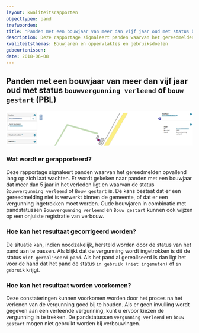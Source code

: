 ```yaml
---
layout: kwaliteitsrapporten
objecttypen: pand
trefwoorden:
title: "Panden met een bouwjaar van meer dan vijf jaar oud met status bouwvergunning verleend of bouw gestart (PBL)"
description: Deze rapportage signaleert panden waarvan het gereedmelden opvallend lang op zich laat wachten. Er wordt gekeken naar panden met een bouwjaar dat meer dan 5 jaar in het verleden ligt en waarvan de status 'Bouwvergunning verleend' of 'Bouw gestart' is.
kwaliteitsthemas: Bouwjaren en oppervlaktes en gebruiksdoelen
gebeurtenissen:
date: 2018-06-08
---
```


## Panden met een bouwjaar van meer dan vijf jaar oud met status `bouwvergunning verleend` of `bouw gestart` (PBL)

![](afbeeldingen/panden-met-een-bouwjaar-van-meer-dan-vijf-jaar-oud-met-status-bouwvergunning-verleend-of-bouw-gestart.png)

### Wat wordt er gerapporteerd?

Deze rapportage signaleert panden waarvan het gereedmelden opvallend lang op zich laat wachten. Er wordt gekeken naar panden met een bouwjaar dat meer dan 5 jaar in het verleden ligt en waarvan de status `Bouwvergunning verleend` of `Bouw gestart` is. De kans bestaat dat er een gereedmelding niet is verwerkt binnen de gemeente, of dat er een vergunning ingetrokken moet worden. Oude bouwjaren in combinatie met pandstatussen `Bouwvergunning verleend` en `Bouw gestart` kunnen ook wijzen op een onjuiste registratie van verbouw.

### Hoe kan het resultaat gecorrigeerd worden?

De situatie kan, indien noodzakelijk, hersteld worden door de status van het pand aan te passen. Als blijkt dat de vergunning wordt ingetrokken is dit de status `niet gerealiseerd pand`. Als het pand al gerealiseerd is dan ligt het voor de hand dat het pand de status `in gebruik (niet ingemeten)` of `in gebruik` krijgt.

### Hoe kan het resultaat worden voorkomen?

Deze constateringen kunnen voorkomen worden door het proces na het verlenen van de vergunning goed bij te houden. Als er geen invulling wordt gegeven aan een verleende vergunning, kunt u ervoor kiezen de vergunning in te trekken. De pandstatussen `vergunning verleend` en `bouw gestart` mogen niet gebruikt worden bij verbouwingen.
